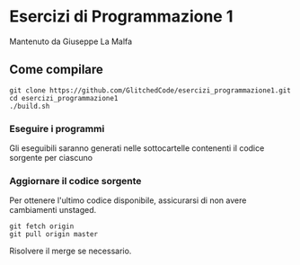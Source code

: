 # Esercizi di Programmazione 1
Mantenuto da Giuseppe La Malfa

## Come compilare

```
git clone https://github.com/GlitchedCode/esercizi_programmazione1.git
cd esercizi_programmazione1
./build.sh
```

### Eseguire i programmi

Gli eseguibili saranno generati nelle sottocartelle contenenti il codice sorgente per ciascuno

### Aggiornare il codice sorgente

Per ottenere l'ultimo codice disponibile, assicurarsi di non avere cambiamenti unstaged.

```
git fetch origin
git pull origin master
```

Risolvere il merge se necessario.
